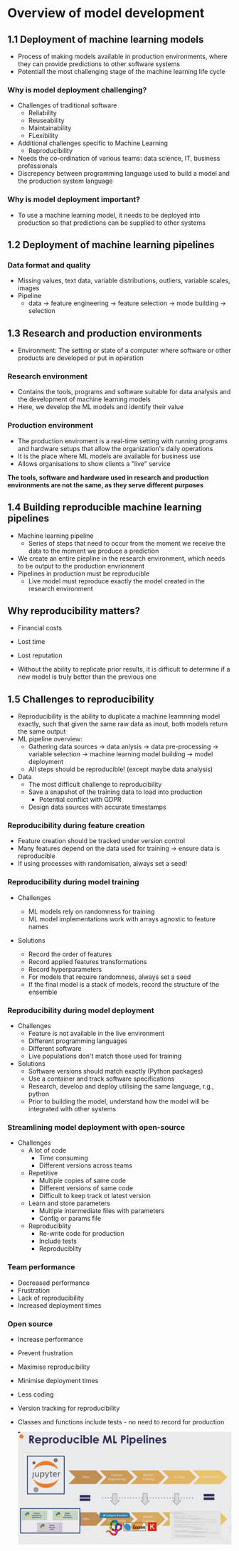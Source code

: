 # Overview of model development

## 1.1 Deployment of machine learning models
- Process of making models available in production environments, where they can provide predictions to other software systems
- Potentiall the most challenging stage of the machine learning life cycle

### Why is model deployment challenging?
- Challenges of traditional software
    - Reliability
    - Reuseability
    - Maintainability
    - FLexibility
- Additional challenges specific to Machine Learning
    - Reproducibility 
- Needs the co-ordination of various teams: data science, IT, business professionals
- Discrepency between programming language used to build a model and the production system language

### Why is model deployment important?
- To use a machine learning model, it needs to be deployed into production so that predictions can be supplied to other systems

## 1.2 Deployment of machine learning pipelines
### Data format and quality
- Missing values, text data, variable distributions, outliers, variable scales, images
- Pipeline
    - data → feature engineering → feature selection → mode building → selection

## 1.3 Research and production environments
- Environment: The setting or state of a computer where software or other products are developed or put in operation

### Research environment
- Contains the tools, programs and software suitable for data analysis and the development of machine learning models
- Here, we develop the ML models and identify their value

### Production environment
- The production enviroment is a real-time setting with running programs and hardware setups that allow the organization's daily operations
- It is the place where ML models are available for business use
- Allows organisations to show clients a "live" service

**The tools, software and hardware used in research and production environments are not the same, as they serve different purposes**

## 1.4 Building reproducible machine learning pipelines
- Machine learning pipeline
    - Series of steps that need to occur from the moment we receive the data to the moment we produce a prediction
- We create an entire piepline in the research environment, which needs to be output to the production envrionment
- Pipelines in production must be reproducible
    - Live model must reproduce exactly the model created in the research environment

## Why reproducibility matters?
- Financial costs
- Lost time
- Lost reputation

- Without the ability to replicate prior results, it is difficult to determine if a new model is truly better than the previous one

## 1.5 Challenges to reproducibility
- Reproducibility is the ability to duplicate a machine learnnning model exactly, such that given the same raw data as inout, both models return the same output
- ML pipeline overview:
    - Gathering data sources → data anlysis → data pre-processing → variable selection → machine learning model building → model deployment
    - All steps should be reproducible! (except maybe data analysis)
- Data
    - The most difficult challenge to reproducibility
    - Save a snapshot of the training data to load into production
        - Potential conflict with GDPR
    - Design data sources with accurate timestamps

### Reproducibility during feature creation
- Feature creation should be tracked under version control 
- Many features depend on the data used for training → ensure data is reproducible
- If using processes with randomisation, always set a seed!

### Reproducibility during model training 
- Challenges
    - ML models rely on randomness for training
    - ML model implementations work with arrays agnostic to feature names

- Solutions
    - Record the order of features
    - Record applied features transformations
    - Record hyperparameters
    - For models that require randomness, always set a seed
    - If the final model is a stack of models, record the structure of the ensemble

### Reproducibility during model deployment
- Challenges
    - Feature is not available in the live environment
    - Different programming languages
    - Different software
    - Live populations don't match those used for training
- Solutions
    - Software versions should match exactly (Python packages)
    - Use a container and track software specifications
    - Research, develop and deploy utilising the same language, r.g., python
    - Prior to building the model, understand how the model will be integrated with other systems

### Streamlining model deployment with open-source
- Challenges
    - A lot of code
        - Time consuming
        - Different versions across teams
    - Repetitive
        - Multiple copies of same code
        - Different versions of same code
        - Difficult to keep track ot latest version
    - Learn and store parameters
        - Multiple intermediate files with parameters
        - Config or params file
    - Reproduciblity
        - Re-write code for production
        - Include tests
        - Reproduciblity

### Team performance
- Decreased performance
- Frustration
- Lack of reproducibility
- Increased deployment times

### Open source
- Increase performance
- Prevent frustration
- Maximise reproducibility
- Minimise deployment times
- Less coding
- Version tracking for reproducibility
- Classes and functions include tests - no need to record for production

    ![Drag Racing](ml_pipelines.png)


